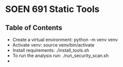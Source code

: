 # SOEN 691 Static Tools

## Table of Contents
- Create a virtual environment: python -m venv venv
- Activate venv: source venv/bin/activate
- Install requirements:  ./install_tools.sh
- To run the analysis run: ./run_security_scan.sh
- 